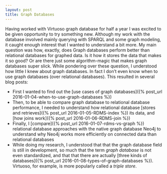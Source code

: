 ```yaml
---
layout: post
title: Graph Databases
---
```


Having worked with Virtuoso graph database for half a year I was excited to be given opportunity to try something new. Although my work with the database involved mainly querying with SPARQL and some graph modeling, it caught enough interest that I wanted to understand a bit more. My main question was how, exactly, does Graph databases perform better than relational databases for graphed data. Is it how it stores the data that makes it so good? Or are there just some algorithm-magic that makes graph databases super slick. While pondering over these question, I understood how little I knew about graph databases. In fact I don’t even know when to use graph databases (over relational databases). This resulted in several blog posts:

* First I wanted to find out the [use cases of graph databases]({% post_url 2016-01-04-when-to-use-graph-databases %})
* Then, to be able to compare graph database to relational database performance, I needed to understand how relational database [stores and retrieves]({% post_url 2016-01-05-RDMS-index %}) its data, and [how joins work]({% post_url 2016-01-06-RDMS-join %})
* Finally, I [compare]({% post_url 2016-01-07-rdms-vs-graph %}) relational database approaches with the native graph database Neo4j to understand why Neo4j works more efficiently on connected data than relational databases
* While doing my research, I understood that that the graph database field is still in development, so much that the term _graph database_ is not even standardized, and that that there are actually [three kinds of databases]({% post_url 2016-01-08-types-of-graph-databases %}). Virtuoso, for example, is more popularly called a _triple store_.


